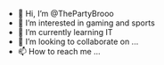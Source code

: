- 👋 Hi, I’m @ThePartyBrooo
- 👀 I’m interested in gaming and sports
- 🌱 I’m currently learning IT
- 💞️ I’m looking to collaborate on ...
- 📫 How to reach me ...

<!---
ThePartyBrooo/ThePartyBrooo is a ✨ special ✨ repository because its `README.md` (this file) appears on your GitHub profile.
You can click the Preview link to take a look at your changes.
--->
